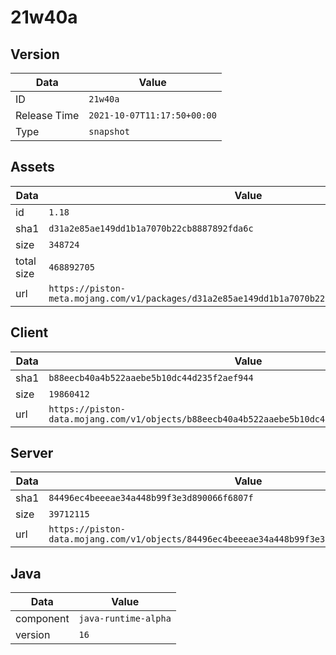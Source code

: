 # 21w40a

## Version

|**Data**        | **Value**                 |
|----------------|-------------------------|
| ID   | ```21w40a```   |
| Release Time   | ```2021-10-07T11:17:50+00:00```   |
| Type   | ```snapshot```   |

## Assets

|**Data**        | **Value**                 |
|----------------|-------------------------|
| id   | ```1.18```   |
| sha1   | ```d31a2e85ae149dd1b1a7070b22cb8887892fda6c```   |
| size   | ```348724```   |
| total size  | ```468892705```  |
| url       | ```https://piston-meta.mojang.com/v1/packages/d31a2e85ae149dd1b1a7070b22cb8887892fda6c/1.18.json``` |

## Client

|**Data**        | **Value**                 |
|----------------|-------------------------|
| sha1   | ```b88eecb40a4b522aaebe5b10dc44d235f2aef944```   |
| size   | ```19860412```   |
| url       | ```https://piston-data.mojang.com/v1/objects/b88eecb40a4b522aaebe5b10dc44d235f2aef944/client.jar``` |

## Server

|**Data**        | **Value**                 |
|----------------|-------------------------|
| sha1   | ```84496ec4beeeae34a448b99f3e3d890066f6807f```   |
| size   | ```39712115```   |
| url       | ```https://piston-data.mojang.com/v1/objects/84496ec4beeeae34a448b99f3e3d890066f6807f/server.jar``` |

## Java

|**Data**        | **Value**                 |
|----------------|-------------------------|
| component   | ```java-runtime-alpha```   |
| version   | ```16```   |